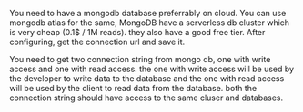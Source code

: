 You need to have a mongodb database preferrably on cloud. You can use mongodb atlas for the same, MongoDB have a serverless db cluster which is very cheap (0.1$ / 1M reads). they also have a good free tier. After configuring, get the connection url and save it.

You need to get two connection string from mongo db, one with write access and one with read access. 
the one with write access will be used by the developer to write data to the database and the one with read access will be used by the client to read data from the database. both the connection string should have access to the same cluser and databases.